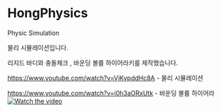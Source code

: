 # HongPhysics
Physic Simulation


물리 시뮬레이션입니다.

리지드 바디와 충돌체크 , 바운딩 볼륨 하이어라키를 제작했습니다.


https://www.youtube.com/watch?v=VjKypddHc8A - 물리 시뮬레이션

https://www.youtube.com/watch?v=j0h3aORxUtk - 바운딩 볼륨 하이어라
[![Watch the video](https://i.imgur.com/vKb2F1B.png)](https://www.youtube.com/watch?v=j0h3aORxUtk)
